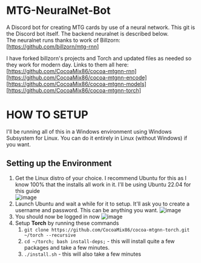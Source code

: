 # MTG-NeuralNet-Bot
A Discord bot for creating MTG cards by use of a neural network. This git is the Discord bot itself. The backend neuralnet is described below.  
The neuralnet runs thanks to work of Billzorn: [https://github.com/billzorn/mtg-rnn]  

I have forked billzorn's projects and Torch and updated files as needed so they work for modern day. Links to them all here:  
[https://github.com/CocoaMix86/cocoa-mtgnn-rnn]  
[https://github.com/CocoaMix86/cocoa-mtgnn-encode]  
[https://github.com/CocoaMix86/cocoa-mtgnn-models]  
[https://github.com/CocoaMix86/cocoa-mtgnn-torch]

# HOW TO SETUP
I'll be running all of this in a Windows environment using Windows Subsystem for Linux. You can do it entirely in Linux (without Windows) if you want.

## Setting up the Environment
1. Get the Linux distro of your choice. I recommend Ubuntu for this as I know 100% that the installs all work in it. I'll be using Ubuntu 22.04 for this guide  
![image](https://github.com/CocoaMix86/MTG-NeuralNet-Bot/assets/5726733/8a199676-20a7-4a88-92ca-c8c99b3b5327)
2. Launch Ubuntu and wait a while for it to setup. It'll ask you to create a username and password. This can be anything you want.
![image](https://github.com/CocoaMix86/MTG-NeuralNet-Bot/assets/5726733/b8f44b5e-353f-40c6-a4d1-dca35887de08)
3. You should now be logged in now
![image](https://github.com/CocoaMix86/MTG-NeuralNet-Bot/assets/5726733/82f3895f-d8e9-4e33-b3ff-8884e17ae73f)  
4. Setup **Torch** by running these commands  
   1. `git clone https://github.com/CocoaMix86/cocoa-mtgnn-torch.git ~/torch --recursive`
   2. `cd ~/torch; bash install-deps;` - this will install quite a few packages and take a few minutes.
   3. `./install.sh` - this will also take a few minutes
